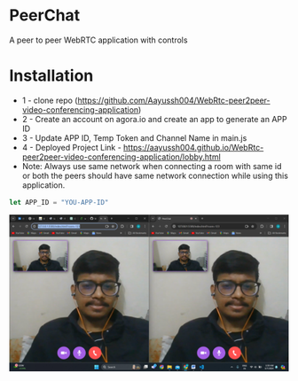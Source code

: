 # PeerChat
A peer to peer WebRTC application with controls

# Installation
* 1 - clone repo (https://github.com/Aayussh004/WebRtc-peer2peer-video-conferencing-application)
* 2 - Create an account on agora.io and create an app to generate an APP ID
* 3 - Update APP ID, Temp Token and Channel Name in main.js
* 4 - Deployed Project Link - https://aayussh004.github.io/WebRtc-peer2peer-video-conferencing-application/lobby.html
* Note: Always use same network when connecting a room with same id or both the peers should have same network connection while using this application.
```javascript
let APP_ID = "YOU-APP-ID"
```


<img src="./images/preview.PNG">  

